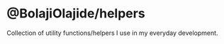 # @BolajiOlajide/helpers

Collection of utility functions/helpers I use in my everyday development.
